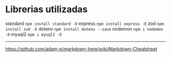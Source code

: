 # Librerias utilizadas
standard
    `npm install standard -D`
express
    `npm install express -E`
zod
    `npm install zod -E`
dotenv
    `npm install dotenv --save`
nodemon
    `npm i nodemon -D`
mysql2
    `npm i mysql2 -E`

---



https://github.com/adam-p/markdown-here/wiki/Markdown-Cheatsheet